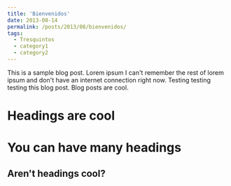 ```yaml
---
title: 'Bienvenidos'
date: 2013-08-14
permalink: /posts/2013/08/bienvenidos/
tags:
  - Tresquintos
  - category1
  - category2
---
```


This is a sample blog post. Lorem ipsum I can't remember the rest of lorem ipsum and don't have an internet connection right now. Testing testing testing this blog post. Blog posts are cool.

Headings are cool
======

You can have many headings
======

Aren't headings cool?
------
